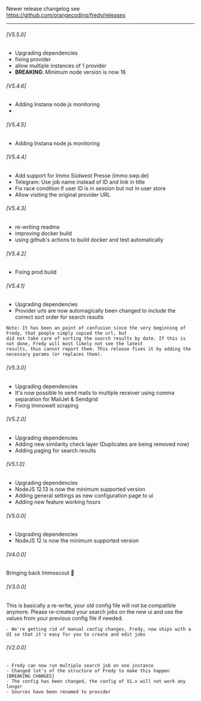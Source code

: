 Newer release changelog see https://github.com/orangecoding/fredy/releases

------------

###### [V5.5.0]
- Upgrading dependencies
- fixing provider
- allow multiple instances of 1 provider  
- __BREAKING__: Minimum node version is now 16

###### [V5.4.6]
- Adding Instana node.js monitoring
- 
###### [V5.4.5]
- Adding Instana node.js monitoring 

###### [V5.4.4]
- Add support for Immo Südwest Presse (immo.swp.de)
- Telegram: Use job name instead of ID and link in title
- Fix race condition if user ID is in session but not in user store
- Allow visiting the original provider URL

###### [V5.4.3]
- re-writing readme
- improving docker build
- using github's actions to build docker and test automatically

###### [V5.4.2]
- Fixing prod build

###### [V5.4.1]
- Upgrading dependencies
- Provider urls are now automagically been changed to include the correct sort order for search results

```
Note: It has been an point of confusion since the very beginning of Fredy, that people simply copied the url, but
did not take care of sorting the search results by date. If this is not done, Fredy will most likely not see the latest
results, thus cannot report them. This release fixes it by adding the necessary params (or replaces them).
```

###### [V5.3.0]
- Upgrading dependencies
- It's now possible to send mails to multiple receiver using comma separation for MailJet & Sendgrid
- Fixing Immowelt scraping

###### [V5.2.0]
- Upgrading dependencies
- Adding new similarity check layer (Duplicates are being removed now)
- Adding paging for search results

###### [V5.1.0]
- Upgrading dependencies
- NodeJS 12.13 is now the minimum supported version
- Adding general settings as new configuration page to ui
- Adding new feature working hours

###### [V5.0.0]
- Upgrading dependencies
- NodeJS 12 is now the minimum supported version

###### [V4.0.0]
Bringing back Immoscout :tada:

###### [V3.0.0]
This is basically a re-write, your old config file will not be compatible anymore. Please re-created your search jobs
on the new ui and use the values from your previous config file if needed.
```
- We're getting rid of manual config changes, Fredy, now ships with a UI so that it's easy for you to create and edit jobs
```

###### [V2.0.0]
```
- Fredy can now run multiple search job on one instance
- Changed lot's of the structure of Fredy to make this happen
[BREAKING CHANGES]
- The config has been changed, the config of V1.x will not work any longer
- Sources have been renamed to provider
```
